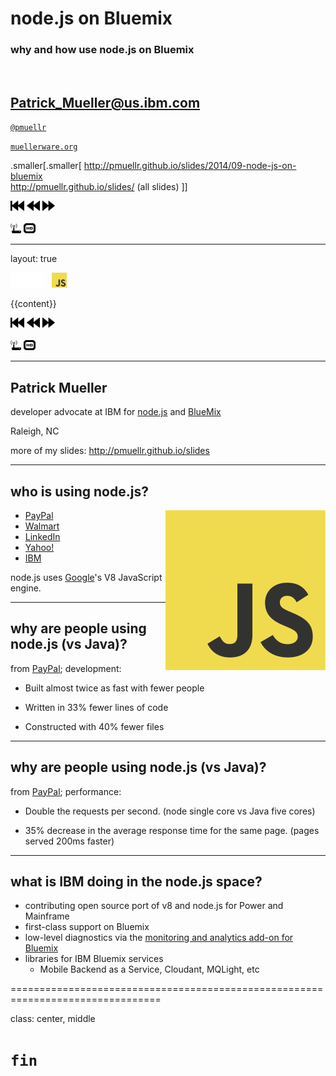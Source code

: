 # node.js on Bluemix

### why and how use node.js on Bluemix

&nbsp;

[Patrick_Mueller@us.ibm.com](mailto:Patrick_Mueller@us.ibm.com)
-
[`@pmuellr`](https://twitter.com/pmuellr)

[`muellerware.org`](http://muellerware.org)

.smaller[.smaller[
<http://pmuellr.github.io/slides/2014/09-node-js-on-bluemix>
<br>
<http://pmuellr.github.io/slides/> (all slides)
]]

<div class="toolBar">
  <div class="navHelp" title="use the cursor keys to navigate, 'n' to toggle nav buttons, 's' to toggle control panel">
    <img class="button-1st"  height=16 src="../../glyphicons_free/glyphicons/png/glyphicons_171_fast_backward.png">
    <img class="button-prev" height=16 src="../../glyphicons_free/glyphicons/png/glyphicons_172_rewind.png">
    <img class="button-next" height=16 src="../../glyphicons_free/glyphicons/png/glyphicons_176_forward.png">
  </div>
  <div>&nbsp;&nbsp;</div>
  <div class="controlPanel" title="'s' to toggle control panel">
    <img class="button-clicker" height=16 src="../../glyphicons_free/glyphicons/png/glyphicons_046_router.png"   title="use clicker">
    <img class="button-hd"      height=16 src="../../glyphicons_free/glyphicons/png/glyphicons_391_video_hd.png" title="toggle HD">
  </div>
</div>

---

layout: true

<div class="page-icon">
  <img height=24 src="../../images/ibm-8-bar-trans.png" id="ibm-8-bar-icon">
  &nbsp;
  <img height=24 src="../../images/js.png">
  &nbsp;
</div>

{{content}}

<div class="toolBar">
  <div class="navHelp" title="use the cursor keys to navigate, 'n' to toggle nav buttons, 's' to toggle control panel">
    <img class="button-1st"  height=16 src="../../glyphicons_free/glyphicons/png/glyphicons_171_fast_backward.png">
    <img class="button-prev" height=16 src="../../glyphicons_free/glyphicons/png/glyphicons_172_rewind.png">
    <img class="button-next" height=16 src="../../glyphicons_free/glyphicons/png/glyphicons_176_forward.png">
  </div>
  <div>&nbsp;&nbsp;</div>
  <div class="controlPanel" title="'s' to toggle control panel">
    <img class="button-clicker" height=16 src="../../glyphicons_free/glyphicons/png/glyphicons_046_router.png"   title="use clicker">
    <img class="button-hd"      height=16 src="../../glyphicons_free/glyphicons/png/glyphicons_391_video_hd.png" title="toggle HD">
  </div>
</div>

--------------------------------------------------------------------------------

## Patrick Mueller

developer advocate at IBM for
[node.js](http://nodejs.org)
and
[BlueMix](https://bluemix.net)

Raleigh, NC

more of my slides: <http://pmuellr.github.io/slides>


--------------------------------------------------------------------------------

## who is using node.js?

<img src="../../images/js.png" width=256 style="float: right">

* [PayPal](https://www.paypal-engineering.com/2013/11/22/node-js-at-paypal/)
* [Walmart](http://venturebeat.com/2012/01/24/why-walmart-is-using-node-js/)
* [LinkedIn](http://venturebeat.com/2011/08/16/linkedin-node/)
* [Yahoo!](http://reidburke.com/deck/2014/noderoad/)
* [IBM](http://www.infoq.com/news/2014/05/ibm-node-red-qconlondon)

node.js uses [Google](https://code.google.com/p/v8/)'s V8 JavaScript engine.

--------------------------------------------------------------------------------

## why are people using node.js (vs Java)?

from [PayPal](https://www.paypal-engineering.com/2013/11/22/node-js-at-paypal/);
development:

* Built almost twice as fast with fewer people

* Written in 33% fewer lines of code

* Constructed with 40% fewer files

--------------------------------------------------------------------------------

## why are people using node.js (vs Java)?

from [PayPal](https://www.paypal-engineering.com/2013/11/22/node-js-at-paypal/);
performance:

* Double the requests per second.
  (node single core vs Java five cores)

* 35% decrease in the average response time for the same page.
  (pages served 200ms faster)

--------------------------------------------------------------------------------

## what is IBM doing in the node.js space?

* contributing open source port of v8 and node.js for Power and Mainframe
* first-class support on Bluemix
* low-level diagnostics via the
  [monitoring and analytics add-on for Bluemix](https://www.ng.bluemix.net/docs/#services/monana/index.html)
* libraries for IBM Bluemix services
  * Mobile Backend as a Service, Cloudant, MQLight, etc

================================================================================

class: center, middle

# `fin`
